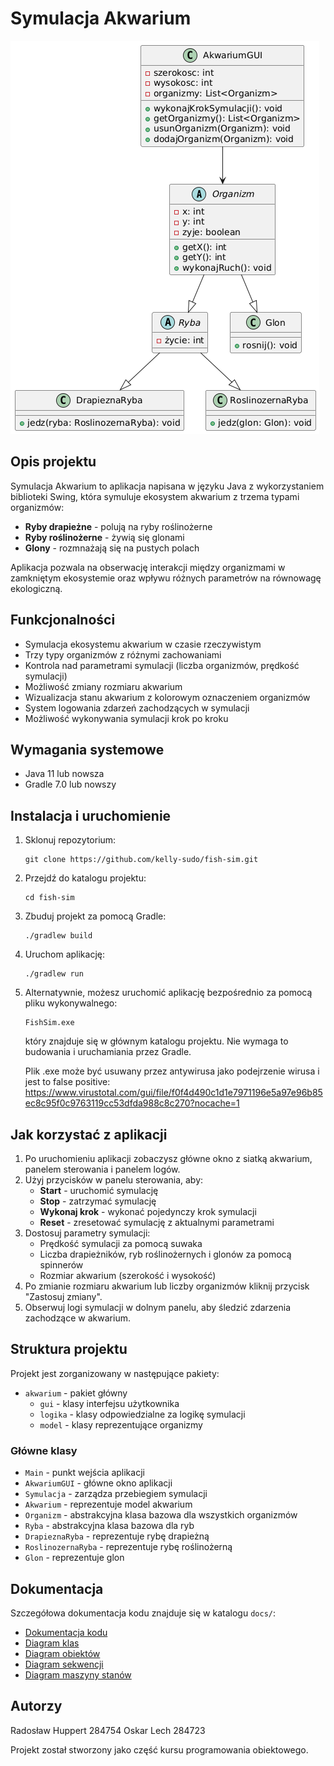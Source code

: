 # Symulacja Akwarium

![Symulacja Akwarium](docs/diagramKlas.png)

## Opis projektu

Symulacja Akwarium to aplikacja napisana w języku Java z wykorzystaniem biblioteki Swing, która symuluje ekosystem akwarium z trzema typami organizmów:

- **Ryby drapieżne** - polują na ryby roślinożerne
- **Ryby roślinożerne** - żywią się glonami
- **Glony** - rozmnażają się na pustych polach

Aplikacja pozwala na obserwację interakcji między organizmami w zamkniętym ekosystemie oraz wpływu różnych parametrów na równowagę ekologiczną.

## Funkcjonalności

- Symulacja ekosystemu akwarium w czasie rzeczywistym
- Trzy typy organizmów z różnymi zachowaniami
- Kontrola nad parametrami symulacji (liczba organizmów, prędkość symulacji)
- Możliwość zmiany rozmiaru akwarium
- Wizualizacja stanu akwarium z kolorowym oznaczeniem organizmów
- System logowania zdarzeń zachodzących w symulacji
- Możliwość wykonywania symulacji krok po kroku

## Wymagania systemowe

- Java 11 lub nowsza
- Gradle 7.0 lub nowszy

## Instalacja i uruchomienie

1. Sklonuj repozytorium:
   ```
   git clone https://github.com/kelly-sudo/fish-sim.git
   ```

2. Przejdź do katalogu projektu:
   ```
   cd fish-sim
   ```

3. Zbuduj projekt za pomocą Gradle:
   ```
   ./gradlew build
   ```

4. Uruchom aplikację:
   ```
   ./gradlew run
   ```

5. Alternatywnie, możesz uruchomić aplikację bezpośrednio za pomocą pliku wykonywalnego:
   ```
   FishSim.exe
   ```
   który znajduje się w głównym katalogu projektu. Nie wymaga to budowania i uruchamiania przez Gradle.

   Plik .exe może być usuwany przez antywirusa jako podejrzenie wirusa i jest to false positive:
   https://www.virustotal.com/gui/file/f0f4d490c1d1e7971196e5a97e96b85ec8c95f0c9763119cc53dfda988c8c270?nocache=1

## Jak korzystać z aplikacji

1. Po uruchomieniu aplikacji zobaczysz główne okno z siatką akwarium, panelem sterowania i panelem logów.
2. Użyj przycisków w panelu sterowania, aby:
   - **Start** - uruchomić symulację
   - **Stop** - zatrzymać symulację
   - **Wykonaj krok** - wykonać pojedynczy krok symulacji
   - **Reset** - zresetować symulację z aktualnymi parametrami
3. Dostosuj parametry symulacji:
   - Prędkość symulacji za pomocą suwaka
   - Liczba drapieżników, ryb roślinożernych i glonów za pomocą spinnerów
   - Rozmiar akwarium (szerokość i wysokość)
4. Po zmianie rozmiaru akwarium lub liczby organizmów kliknij przycisk "Zastosuj zmiany".
5. Obserwuj logi symulacji w dolnym panelu, aby śledzić zdarzenia zachodzące w akwarium.

## Struktura projektu

Projekt jest zorganizowany w następujące pakiety:

- `akwarium` - pakiet główny
  - `gui` - klasy interfejsu użytkownika
  - `logika` - klasy odpowiedzialne za logikę symulacji
  - `model` - klasy reprezentujące organizmy

### Główne klasy

- `Main` - punkt wejścia aplikacji
- `AkwariumGUI` - główne okno aplikacji
- `Symulacja` - zarządza przebiegiem symulacji
- `Akwarium` - reprezentuje model akwarium
- `Organizm` - abstrakcyjna klasa bazowa dla wszystkich organizmów
- `Ryba` - abstrakcyjna klasa bazowa dla ryb
- `DrapieznaRyba` - reprezentuje rybę drapieżną
- `RoslinozernaRyba` - reprezentuje rybę roślinożerną
- `Glon` - reprezentuje glon

## Dokumentacja

Szczegółowa dokumentacja kodu znajduje się w katalogu `docs/`:
- [Dokumentacja kodu](docs/dokumentacja_kodu.md)
- [Diagram klas](docs/diagramKlas.png)
- [Diagram obiektów](docs/diagramObiektow.png)
- [Diagram sekwencji](docs/diagramSekwencji.png)
- [Diagram maszyny stanów](docs/diagramMaszynyStanow.png)

## Autorzy
Radosław Huppert 284754
Oskar Lech 284723

Projekt został stworzony jako część kursu programowania obiektowego.

